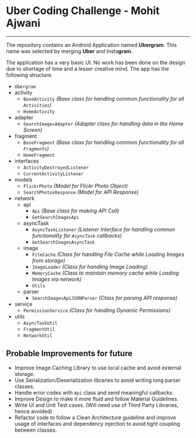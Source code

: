 # Uber Coding Challenge - Mohit Ajwani
---
The repository contains an Android Application named **Ubergram**. This name was selected 
by merging **Uber** and Insta**gram**.

The application has a very basic UI. No work has been done on the design due to shortage of 
time and a lesser creative mind. The app has the following structure.

* `Ubergram`
* activity
    * `BaseActivity` *(Base class for handling common functionality for all `Activities`)*
    * `HomeActivity`
* adapter
    * `SearchImagesAdapter` *(Adapter class for handling data in the Home Screen)*
* fragment
    * `BaseFragment` *(Base class for handling common functionality for all `Fragments`)*
    * `HomeFragment`
* interfaces
    * `ActivityDestroyedListener`
    * `CurrentActivityListener`
* models
    * `FlickrPhoto` *(Model for Flickr Photo Object)*
    * `SearchPhotosResponse` *(Model for API Response)*
* network
    * api
        * `Api` *(Base class for making API Call)*
        * `GetSearchImagesApi`
    * asyncTask
        * `AsyncTaskListener` *(Listener Interface for handling common functionality for `AsyncTask` callbacks)*
        * `GetSearchImagesAsyncTask`
    * image
        * `FileCache` *(Class for handling File Cache while Loading Images from storage)*
        * `ImageLoader` *(Class for handling Image Loading)*
        * `MemoryCache` *(Class to maintain memory cache while Loading Images via network)*
        * `Utils`
    * parser
        * `SearchImagesApiJSONParser` *(Class for parsing API response)*
* service
    * `PermissionService` *(Class for handling Dynamic Permissions)*
* utils
    * `AsyncTaskUtil`
    * `FragmentUtil`
    * `NetworkUtil`
    
## Probable Improvements for future
* Improve Image Caching Library to use local cache and avoid external storage.
* Use Serialization/Deserialization libraries to avoid writing long parser classes.
* Handle error codes with `Api` class and send meaningful callbacks.
* Improve Design to make it more fluid and follow Material Guidelines.
* Write UI and Unit Test cases. (Will need use of Third Party Libraries, hence avoided)
* Refactor code to follow a Clean Architecture guideline and improve usage of interfaces and dependency injection to avoid tight coupling between classes.